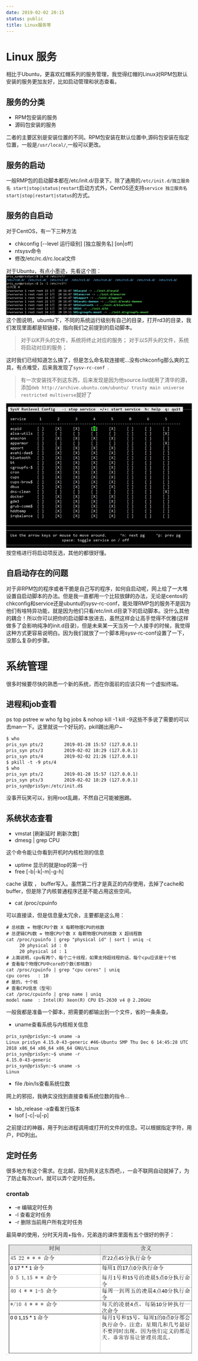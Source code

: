 ```yaml
---
date: 2019-02-02 20:15
status: public
title: Linux服务等
---
```


# Linux 服务
相比于Ubuntu，更喜欢红帽系列的服务管理，我觉得红帽的Linux对RPM包默认安装的服务更加友好，比如启动管理和状态查看。
## 服务的分类
- RPM包安装的服务
- 源码包安装的服务

二者的主要区别是安装位置的不同。RPM包安装在默认位置中,源码包安装在指定位置，一般是`/usr/local/`,一般可以更改。
## 服务的启动
一般RMP包的启动脚本都在/etc/init.d/目录下。除了通用的`/etc/init.d/独立服务名 start|stop|status|restart`启动方式外，CentOS还支持`service 独立服务名 start|stop|restart|status`的方式。
## 服务的自启动
对于CentOS，有一下三种方法
- chkconfig [--level 运行级别] [独立服务名] [on|off] 
- ntsysv命令
- 修改/etc/rc.d/rc.local文件

对于Ubuntu，有点小墨迹，先看这个图：
![](image/20-44-46.jpg)
这个图说明，ubuntu下，不同的系统运行级别有自己的目录，打开rd3的目录，我们发现里面都是软链接，指向我们之前提到的启动脚本。

> 对于以K开头的文件，系统将终止对应的服务；
> 对于以S开头的文件，系统将启动对应的服务；

这时我们已经知道怎么搞了，但是怎么命名软连接呢...没有chkconfig那么爽的工具，有点难受，后来我发现了`sysv-rc-conf `.
> 有一次安装找不到这东西，后来发现是因为他source.list就用了清华的源，添加`deb http://archive.ubuntu.com/ubuntu/ trusty main universe restricted multiverse`就好了

![](image/21-02-04.jpg)
按空格进行将启动项反选，其他的都很好懂。

## 自启动存在的问题
对于非RPM包的程序或者干脆是自己写的程序，如何自启动呢，网上给了一大堆设置自启动脚本的办法。但是我一直都用一个比较放肆的办法，无论是centos的chkconfig和service还是ubuntu的sysv-rc-conf，能处理RMP包的服务不是因为他们有啥特异功能，就是因为他们只看/etc/init.d目录下的启动脚本。没什么其他的耦合！所以你可以把你的启动脚本放进去，虽然这样会让高手觉得不优雅(这样做多了会影响纯净的init.d目录)，但是未来某一天当另一个人接手的时候，我觉得这种方式更容易说明白。因为我们就放了一个脚本用sysv-rc-conf设置了一下，没那么复杂的步骤。

# 系统管理
很多时候要尽快的熟悉一个新的系统，而在你面前的应该只有一个虚拟终端。
## 进程和job查看
ps top pstree w who fg bg jobs & nohop kill -1 kill -9这些不多说了需要的可以去man一下。这里就说一个好玩的，pkill踢出用户~
```
$ who
pris_syn pts/2        2019-01-28 15:57 (127.0.0.1)
pris_syn pts/3        2019-02-02 18:29 (127.0.0.1)
pris_syn pts/4        2019-02-02 21:26 (127.0.0.1)
$ pkill -t -9 pts/4
$ who
pris_syn pts/2        2019-01-28 15:57 (127.0.0.1)
pris_syn pts/3        2019-02-02 18:29 (127.0.0.1)
pris_syn@prisSyn:/etc/init.d$ 
```
没事开玩笑可以，别用root乱踢，不然自己可能被圈踢。
## 系统状态查看
- vmstat [刷新延时 刷新次数]
- dmesg | grep CPU

这个命令能让你看到开机时内核检测的信息
- uptime 显示的就是top的第一行
- free [-b|-k|-m|-g-h]

cache 读取 ， buffer写入。虽然第二行才是真正的内存使用，去掉了cache和buffer，但是除了内核普通程序还是不能占用这些空间。
- cat /proc/cpuinfo

可以直接读，但是信息量太冗余，主要都是这么用：
```
# 总核数 = 物理CPU个数 X 每颗物理CPU的核数 
# 总逻辑CPU数 = 物理CPU个数 X 每颗物理CPU的核数 X 超线程数
cat /proc/cpuinfo | grep "physical id" | sort | uniq -c
     20 physical id	: 0
     20 physical id	: 1
# 上面说明，cpu有两个，每个二十线程，如果支持超线程的话，每个cpu应该是十个核
# 查看每个物理CPU中core的个数(即核数)
cat /proc/cpuinfo | grep "cpu cores" | uniq
cpu cores	: 10
# 是的，十个核
# 查看CPU信息（型号）
cat /proc/cpuinfo | grep name | uniq
model name	: Intel(R) Xeon(R) CPU E5-2630 v4 @ 2.20GHz
```
一般我都是准备一个脚本，把需要的都输出到一个文件，省的一条条查。
- uname查看系统与内核相关信息
```
pris_syn@prisSyn:~$ uname -a
Linux prisSyn 4.15.0-43-generic #46-Ubuntu SMP Thu Dec 6 14:45:28 UTC 2018 x86_64 x86_64 x86_64 GNU/Linux
pris_syn@prisSyn:~$ uname -r
4.15.0-43-generic
pris_syn@prisSyn:~$ uname -s
Linux
```
- file /bin/ls查看系统位数

网上的邪招，我确实没找到直接查看系统位数的指令...
- lsb_release -a查看发行版本
- lsof [-c|-u|-p]

之前提过的神器，用于列出进程调用或打开的文件的信息。可以根据指定字符，用户，PID列出。

## 定时任务
很多地方有这个需求。在北邮，因为网关这东西吧，，一会不联网自动就掉了，为了防止每次curl，就可以弄个定时任务。
### crontab
- -e 编辑定时任务
- -l 查看定时任务
- -r 删除当前用户所有定时任务

最简单的使用，分时天月周+指令，兄弟连的课件里面有五个很好的例子：

![](image/21-59-25.jpg)

